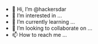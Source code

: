 - 👋 Hi, I’m @hackersdar
- 👀 I’m interested in ...
- 🌱 I’m currently learning ...
- 💞️ I’m looking to collaborate on ...
- 📫 How to reach me ...

<!---
hackersdar/hackersdar is a ✨ special ✨ repository because its `README.md` (this file) appears on your GitHub profile.
You can click the Preview link to take a look at your changes.
--->
